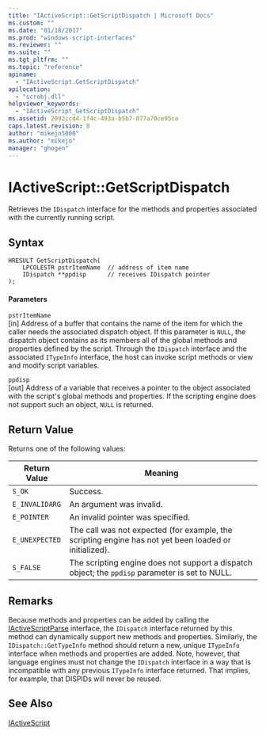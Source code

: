 ```yaml
---
title: "IActiveScript::GetScriptDispatch | Microsoft Docs"
ms.custom: ""
ms.date: "01/18/2017"
ms.prod: "windows-script-interfaces"
ms.reviewer: ""
ms.suite: ""
ms.tgt_pltfrm: ""
ms.topic: "reference"
apiname: 
  - "IActiveScript.GetScriptDispatch"
apilocation: 
  - "scrobj.dll"
helpviewer_keywords: 
  - "IActiveScript_GetScriptDispatch"
ms.assetid: 2092ccd4-1f4c-493a-b5b7-077a70ce95ca
caps.latest.revision: 8
author: "mikejo5000"
ms.author: "mikejo"
manager: "ghogen"
---
```

# IActiveScript::GetScriptDispatch
Retrieves the `IDispatch` interface for the methods and properties associated with the currently running script.  
  
## Syntax  
  
```  
HRESULT GetScriptDispatch(  
    LPCOLESTR pstrItemName  // address of item name  
    IDispatch **ppdisp      // receives IDispatch pointer  
);  
```  
  
#### Parameters  
 `pstrItemName`  
 [in] Address of a buffer that contains the name of the item for which the caller needs the associated dispatch object. If this parameter is `NULL`, the dispatch object contains as its members all of the global methods and properties defined by the script. Through the `IDispatch` interface and the associated `ITypeInfo` interface, the host can invoke script methods or view and modify script variables.  
  
 `ppdisp`  
 [out] Address of a variable that receives a pointer to the object associated with the script's global methods and properties. If the scripting engine does not support such an object, `NULL` is returned.  
  
## Return Value  
 Returns one of the following values:  
  
|Return Value|Meaning|  
|------------------|-------------|  
|`S_OK`|Success.|  
|`E_INVALIDARG`|An argument was invalid.|  
|`E_POINTER`|An invalid pointer was specified.|  
|`E_UNEXPECTED`|The call was not expected (for example, the scripting engine has not yet been loaded or initialized).|  
|`S_FALSE`|The scripting engine does not support a dispatch object; the `ppdisp` parameter is set to NULL.|  
  
## Remarks  
 Because methods and properties can be added by calling the [IActiveScriptParse](../../winscript/reference/iactivescriptparse.md) interface, the `IDispatch` interface returned by this method can dynamically support new methods and properties. Similarly, the `IDispatch::GetTypeInfo` method should return a new, unique `ITypeInfo` interface when methods and properties are added. Note, however, that language engines must not change the `IDispatch` interface in a way that is incompatible with any previous `ITypeInfo` interface returned. That implies, for example, that DISPIDs will never be reused.  
  
## See Also  
 [IActiveScript](../../winscript/reference/iactivescript.md)